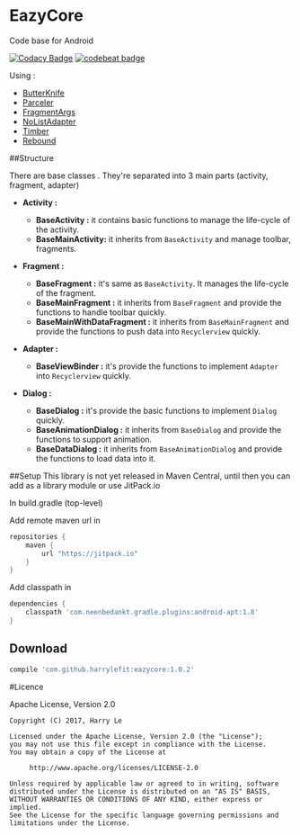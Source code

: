 # EazyCore
Code base for Android

[![Codacy Badge](https://api.codacy.com/project/badge/Grade/6619cd5f41d44885bf516647877bd83b)](https://www.codacy.com/app/harryle-fit/eazycore?utm_source=github.com&amp;utm_medium=referral&amp;utm_content=harrylefit/eazycore&amp;utm_campaign=Badge_Grade)
[![codebeat badge](https://codebeat.co/badges/f86c6d81-3314-49b3-9e22-8215a3c387f4)](https://codebeat.co/projects/github-com-harrylefit-eazycore)

Using :
- [ButterKnife](https://github.com/JakeWharton/butterknife)
- [Parceler](https://github.com/johncarl81/parceler)
- [FragmentArgs](https://github.com/sockeqwe/fragmentargs)
- [NoListAdapter](https://github.com/TellH/NoListAdapter)
- [Timber](https://github.com/JakeWharton/timber)
- [Rebound](https://github.com/facebook/rebound)

##Structure

There are base classes . They're separated into 3 main parts (activity, fragment, adapter)
- **Activity :**
  - **BaseActivity :** it contains basic functions to manage the life-cycle of the activity.
  - **BaseMainActivity:** it inherits from `BaseActivity` and manage toolbar, fragments.

- **Fragment :**
  - **BaseFragment :** it's same as `BaseActivity`. It manages the life-cycle of the fragment.
  - **BaseMainFragment :** it inherits from `BaseFragment` and provide the functions to handle toolbar quickly.
  - **BaseMainWithDataFragment :** it inherits from `BaseMainFragment` and provide the functions to push data into `Recyclerview` quickly.

- **Adapter :**
  - **BaseViewBinder :** it's provide the functions to implement `Adapter` into `Recyclerview` quickly.

- **Dialog :**
  - **BaseDialog :** it's provide the basic functions to implement `Dialog` quickly.
  - **BaseAnimationDialog :** it inherits from `BaseDialog` and provide the functions to support animation.
  - **BaseDataDialog :** it inherits from `BaseAnimationDialog` and provide the functions to load data into it.

##Setup
This library is not yet released in Maven Central, until then you can add as a library module or use JitPack.io

In build.gradle (top-level)

Add remote maven url in

```groovy
repositories {
    maven {
        url "https://jitpack.io"
    }
}
```
Add classpath in

```groovy
dependencies {
    classpath 'com.neenbedankt.gradle.plugins:android-apt:1.8'    
}
```

Download
--------

```groovy
compile 'com.github.harrylefit:eazycore:1.0.2'
```

#Licence

Apache License, Version 2.0


    Copyright (C) 2017, Harry Le

    Licensed under the Apache License, Version 2.0 (the "License");
    you may not use this file except in compliance with the License.
    You may obtain a copy of the License at

         http://www.apache.org/licenses/LICENSE-2.0

    Unless required by applicable law or agreed to in writing, software
    distributed under the License is distributed on an "AS IS" BASIS,
    WITHOUT WARRANTIES OR CONDITIONS OF ANY KIND, either express or implied.
    See the License for the specific language governing permissions and
    limitations under the License.
